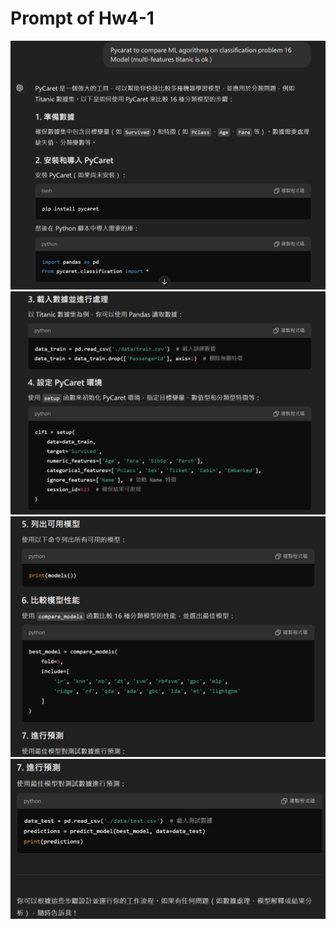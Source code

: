 # Prompt of Hw4-1
![alt text](/Hw4/Hw4-1/pics/p_image.png)
![alt text](/Hw4/Hw4-1/pics/p_image-1.png)
![alt text](/Hw4/Hw4-1/pics/p_image-2.png)
![alt text](/Hw4/Hw4-1/pics/p_image-3.png)